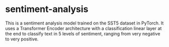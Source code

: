 # sentiment-analysis

This is a sentiment analysis model trained on the SST5 dataset in PyTorch. It uses a Transformer Encoder architecture with a classification linear layer at the end to classify text in 5 levels of sentiment, ranging from very negative to very positive.
